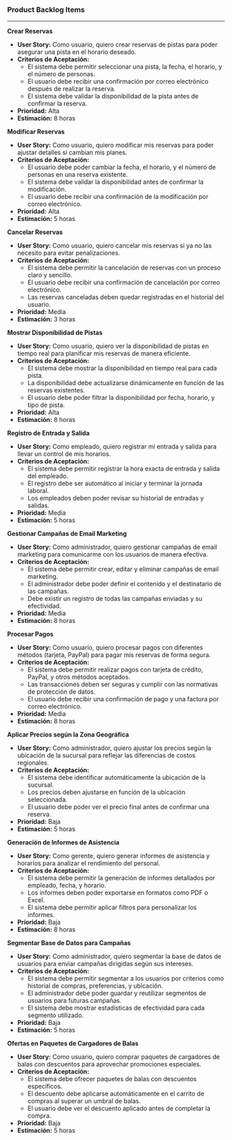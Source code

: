 ### **Product Backlog Items**

---

**Crear Reservas**

* **User Story:** Como usuario, quiero crear reservas de pistas para poder asegurar una pista en el horario deseado.  
* **Criterios de Aceptación:**  
  * El sistema debe permitir seleccionar una pista, la fecha, el horario, y el número de personas.  
  * El usuario debe recibir una confirmación por correo electrónico después de realizar la reserva.  
  * El sistema debe validar la disponibilidad de la pista antes de confirmar la reserva.  
* **Prioridad:** Alta  
* **Estimación:** 8 horas

**Modificar Reservas**

* **User Story:** Como usuario, quiero modificar mis reservas para poder ajustar detalles si cambian mis planes.  
* **Criterios de Aceptación:**  
  * El usuario debe poder cambiar la fecha, el horario, y el número de personas en una reserva existente.  
  * El sistema debe validar la disponibilidad antes de confirmar la modificación.  
  * El usuario debe recibir una confirmación de la modificación por correo electrónico.  
* **Prioridad:** Alta  
* **Estimación:** 5 horas

**Cancelar Reservas**

* **User Story:** Como usuario, quiero cancelar mis reservas si ya no las necesito para evitar penalizaciones.  
* **Criterios de Aceptación:**  
  * El sistema debe permitir la cancelación de reservas con un proceso claro y sencillo.  
  * El usuario debe recibir una confirmación de cancelación por correo electrónico.  
  * Las reservas canceladas deben quedar registradas en el historial del usuario.  
* **Prioridad:** Media  
* **Estimación:** 3 horas

**Mostrar Disponibilidad de Pistas**

* **User Story:** Como usuario, quiero ver la disponibilidad de pistas en tiempo real para planificar mis reservas de manera eficiente.  
* **Criterios de Aceptación:**  
  * El sistema debe mostrar la disponibilidad en tiempo real para cada pista.  
  * La disponibilidad debe actualizarse dinámicamente en función de las reservas existentes.  
  * El usuario debe poder filtrar la disponibilidad por fecha, horario, y tipo de pista.  
* **Prioridad:** Alta  
* **Estimación:** 8 horas

**Registro de Entrada y Salida**

* **User Story:** Como empleado, quiero registrar mi entrada y salida para llevar un control de mis horarios.  
* **Criterios de Aceptación:**  
  * El sistema debe permitir registrar la hora exacta de entrada y salida del empleado.  
  * El registro debe ser automático al iniciar y terminar la jornada laboral.  
  * Los empleados deben poder revisar su historial de entradas y salidas.  
* **Prioridad:** Media  
* **Estimación:** 5 horas

**Gestionar Campañas de Email Marketing**

* **User Story:** Como administrador, quiero gestionar campañas de email marketing para comunicarme con los usuarios de manera efectiva.  
* **Criterios de Aceptación:**  
  * El sistema debe permitir crear, editar y eliminar campañas de email marketing.  
  * El administrador debe poder definir el contenido y el destinatario de las campañas.  
  * Debe existir un registro de todas las campañas enviadas y su efectividad.  
* **Prioridad:** Media  
* **Estimación:** 8 horas

**Procesar Pagos**

* **User Story:** Como usuario, quiero procesar pagos con diferentes métodos (tarjeta, PayPal) para pagar mis reservas de forma segura.  
* **Criterios de Aceptación:**  
  * El sistema debe permitir realizar pagos con tarjeta de crédito, PayPal, y otros métodos aceptados.  
  * Las transacciones deben ser seguras y cumplir con las normativas de protección de datos.  
  * El usuario debe recibir una confirmación de pago y una factura por correo electrónico.  
* **Prioridad:** Media  
* **Estimación:** 8 horas

**Aplicar Precios según la Zona Geográfica**

* **User Story:** Como administrador, quiero ajustar los precios según la ubicación de la sucursal para reflejar las diferencias de costos regionales.  
* **Criterios de Aceptación:**  
  * El sistema debe identificar automáticamente la ubicación de la sucursal.  
  * Los precios deben ajustarse en función de la ubicación seleccionada.  
  * El usuario debe poder ver el precio final antes de confirmar una reserva.  
* **Prioridad:** Baja  
* **Estimación:** 5 horas

**Generación de Informes de Asistencia**

* **User Story:** Como gerente, quiero generar informes de asistencia y horarios para analizar el rendimiento del personal.  
* **Criterios de Aceptación:**  
  * El sistema debe permitir la generación de informes detallados por empleado, fecha, y horario.  
  * Los informes deben poder exportarse en formatos como PDF o Excel.  
  * El sistema debe permitir aplicar filtros para personalizar los informes.  
* **Prioridad:** Baja  
* **Estimación:** 8 horas

**Segmentar Base de Datos para Campañas**

* **User Story:** Como administrador, quiero segmentar la base de datos de usuarios para enviar campañas dirigidas según sus intereses.  
* **Criterios de Aceptación:**  
  * El sistema debe permitir segmentar a los usuarios por criterios como historial de compras, preferencias, y ubicación.  
  * El administrador debe poder guardar y reutilizar segmentos de usuarios para futuras campañas.  
  * El sistema debe mostrar estadísticas de efectividad para cada segmento utilizado.  
* **Prioridad:** Baja  
* **Estimación:** 5 horas

**Ofertas en Paquetes de Cargadores de Balas**

* **User Story:** Como usuario, quiero comprar paquetes de cargadores de balas con descuentos para aprovechar promociones especiales.  
* **Criterios de Aceptación:**  
  * El sistema debe ofrecer paquetes de balas con descuentos específicos.  
  * El descuento debe aplicarse automáticamente en el carrito de compras al superar un umbral de balas.  
  * El usuario debe ver el descuento aplicado antes de completar la compra.  
* **Prioridad:** Baja  
* **Estimación:** 5 horas

